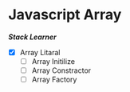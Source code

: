# Javascript Array

**_Stack Learner_**


-   [x] Array Litaral
    -   [ ] Array Initilize
    -   [ ] Array Constractor
    -   [ ] Array Factory